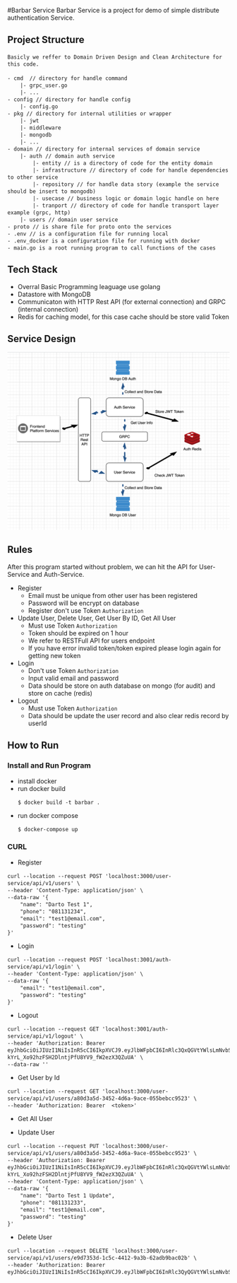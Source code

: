 #Barbar Service 
Barbar Service is a project for demo of simple distribute authentication Service. 

## Project Structure
    Basicly we reffer to Domain Driven Design and Clean Architecture for this code.

    - cmd  // directory for handle command
        |- grpc_user.go
        |- ...
    - config // directory for handle config
        |- config.go
    - pkg // directory for internal utilities or wrapper 
        |- jwt
        |- middleware
        |- mongodb
        |- ...
    - domain // directory for internal services of domain service
        |- auth // domain auth service
            |- entity // is a directory of code for the entity domain
            |- infrastructure // directory of code for handle dependencies to other service
            |- repository // for handle data story (example the service should be insert to mongodb)
            |- usecase // business logic or domain logic handle on here 
            |- tranport // directory of code for handle transport layer example (grpc, http)
        |- users // domain user service
    - proto // is share file for proto onto the services
    - .env // is a configuration file for running local
    - .env_docker is a configuration file for running with docker
    - main.go is a root running program to call functions of the cases

## Tech Stack 
* Overral Basic Programming leaguage use golang 
* Datastore with MongoDB
* Communicaton with HTTP Rest API (for external connection) and GRPC (internal connection)
* Redis for caching model, for this case cache should be store valid Token
    
## Service Design
![alt text](doc/barbar_service.png)

## Rules 
After this program started without problem, we can hit the API for User-Service and Auth-Service.

* Register 
    - Email must be unique from other user has been registered 
    - Password will be encrypt on database
    - Register don't use Token `Authorization` 
* Update User, Delete User, Get User By ID, Get All User
    - Must use Token `Authorization`
    - Token should be expired on 1 hour
    - We refer to RESTFull API for users endpoint
    - If you have error invalid token/token expired please login again for getting new token
* Login
  - Don't use Token `Authorization`
  - Input valid email and password
  - Data should be store on auth database on mongo (for audit) and store on cache (redis)
* Logout
    - Must use Token `Authorization`
    - Data should be update the user record and also clear redis record by userId

## How to Run

### Install and Run Program
* install docker
* run docker build  
  ```shell
  $ docker build -t barbar .
  ```
* run docker compose 
  ```shell
  $ docker-compose up
  ```

### CURL 
* Register
```shell
curl --location --request POST 'localhost:3000/user-service/api/v1/users' \
--header 'Content-Type: application/json' \
--data-raw '{
    "name": "Darto Test 1",
    "phone": "081131234",
    "email": "test1@email.com",
    "password": "testing"
}'
```

* Login
```shell
curl --location --request POST 'localhost:3001/auth-service/api/v1/login' \
--header 'Content-Type: application/json' \
--data-raw '{
    "email": "test1@email.com",
    "password": "testing"
}'
```
* Logout
```shell
curl --location --request GET 'localhost:3001/auth-service/api/v1/logout' \
--header 'Authorization: Bearer eyJhbGciOiJIUzI1NiIsInR5cCI6IkpXVCJ9.eyJlbWFpbCI6InRlc3QxQGVtYWlsLmNvbSIsInVzZXJJZCI6ImQ2MjEyOGVlLTA3OWMtNDU5MS04MmQ0LTg3NWU0NmZkODI2ZCIsImV4cCI6MTYzNDQ5NTc5MSwianRpIjoiNTkyM2U1MmMtOWQxOS00ZjJiLWFkODctN2QwYjc2NWIzNmJmIiwic3ViIjoidXNlciJ9.jq-kYrL_Xo92hzFSH2DlntjPfU8YV9_fW2ezX3QZuUA' \
--data-raw ''
```

* Get User by Id
```shell
curl --location --request GET 'localhost:3000/user-service/api/v1/users/a80d3a5d-3452-4d6a-9ace-055bebcc9523' \
--header 'Authorization: Bearer  <token>'
```
* Get All User
  
* Update User
```shell
curl --location --request PUT 'localhost:3000/user-service/api/v1/users/a80d3a5d-3452-4d6a-9ace-055bebcc9523' \
--header 'Authorization: Bearer eyJhbGciOiJIUzI1NiIsInR5cCI6IkpXVCJ9.eyJlbWFpbCI6InRlc3QxQGVtYWlsLmNvbSIsInVzZXJJZCI6ImQ2MjEyOGVlLTA3OWMtNDU5MS04MmQ0LTg3NWU0NmZkODI2ZCIsImV4cCI6MTYzNDQ5NTc5MSwianRpIjoiNTkyM2U1MmMtOWQxOS00ZjJiLWFkODctN2QwYjc2NWIzNmJmIiwic3ViIjoidXNlciJ9.jq-kYrL_Xo92hzFSH2DlntjPfU8YV9_fW2ezX3QZuUA' \
--header 'Content-Type: application/json' \
--data-raw '{
    "name": "Darto Test 1 Update",
    "phone": "081131233",
    "email": "test1@email.com",
    "password": "testing"
}'
```
* Delete User
```shell
curl --location --request DELETE 'localhost:3000/user-service/api/v1/users/e9d7353d-1c5c-4412-9a3b-62adb9bac02b' \
--header 'Authorization: Bearer eyJhbGciOiJIUzI1NiIsInR5cCI6IkpXVCJ9.eyJlbWFpbCI6InRlc3QyQGVtYWlsLmNvbSIsInVzZXJJZCI6ImU5ZDczNTNkLTFjNWMtNDQxMi05YTNiLTYyYWRiOWJhYzAyYiIsImV4cCI6MTYzNDUwNzc4NSwianRpIjoiYjAwMWZiNzEtMzY4OC00YWNmLTg0ZWMtYjMxODI3OWVjZjc5Iiwic3ViIjoidXNlciJ9.qW8JX9Ifnx1ztKdB3DMvbWCtcNkPcD_ZE5UE7bpQrJQ'
```

    